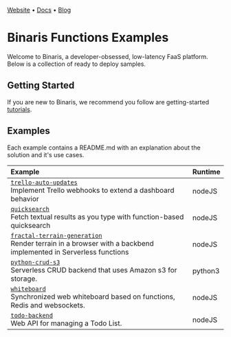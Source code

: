 [Website](https://www.binaris.com) • [Docs](https://dev.binaris.com/) • [Blog](https://blog.binaris.com/)

# Binaris Functions Examples

Welcome to Binaris, a developer-obsessed, low-latency FaaS platform. Below is a collection of ready to deploy samples.

## Getting Started

If you are new to Binaris, we recommend you follow are getting-started [tutorials](https://dev.binaris.com/).

## Examples

Each example contains a README.md with an explanation about the solution and it's use cases.

| Example | Runtime  |
|:--------------------------- |:-----|
| [`trello-auto-updates`](trello-auto-updates) <br/> Implement Trello webhooks to extend a dashboard behavior | nodeJS |
| [`quicksearch`](quicksearch) <br/> Fetch textual results as you type with function-based quicksearch | nodeJS |
| [`fractal-terrain-generation`](fractal-terrain-generation) <br/> Render terrain in a browser with a backbend implemented in Serverless functions | nodeJS |
| [`python-crud-s3`](python-crud-s3) <br/> Serverless CRUD backend that uses Amazon s3 for storage. | python3 |
| [`whiteboard`](whiteboard) <br/> Synchronized web whiteboard based on functions, Redis and websockets.| nodeJS |
| [`todo-backend`](todo-backend) <br/> Web API for managing a Todo List.| nodeJS |
